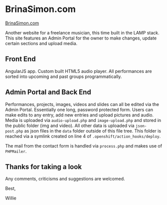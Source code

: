 # BrinaSimon.com

[BrinaSimon.com](http://www.brinasimon.com/)

Another website for a freelance musician, this time built in the LAMP stack. This site features an Admin Portal for the owner to make changes, update certain sections and upload media.

## Front End

AngularJS app. Custom built HTML5 audio player. All performances are sorted into upcoming and past groups programmatically.

## Admin Portal and Back End

Performances, projects, images, videos and slides can all be edited via the Admin Portal. Essentially one long, password protected form. Users can make edits to any entry, add new entries and upload pictures and audio. Media is uploaded via `audio-upload.php` and `image-upload.php` and stored in the public folder (img and video). All other data is uploaded via `json-post.php` as json files in the `data` folder outside of this file tree. This folder is reached via a symlink created on line 4 of `.openshift/action_hooks/deploy`.

The mail from the contact form is handled via `process.php` and makes use of `PHPMailer`.

## Thanks for taking a look

Any comments, criticisms and suggestions are welcomed.

Best,

Willie